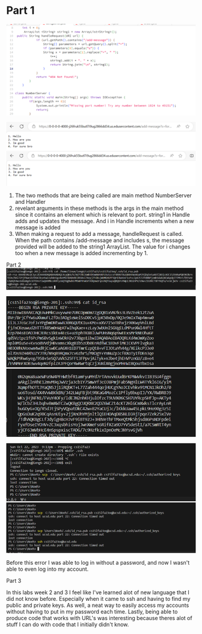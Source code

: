 # Part 1
![Image](lab2_code.png)



![Image](example_1.png)
![Image](example_2.png)

1. The two methods that are being called are main method NumberServer and Handler
2. revelant arguments in these methods is the args in the main method since it contains an element which is relevant to port. string1 in Handle adds and updates the message. And i in Handle increments when a new message is added
3. When making a request to add a message, handleRequest is called. When the path contains /add-message and includes s, the message provided will be added to the string1 ArrayList. The value for i changes too when a new message is added incrementing by 1. 

Part 2
![Image](public_keys.png)

![Image](private_key_2.png)
![Image](end_private_key.png)

![Image](ssh_notworking.png)
![Image](ssh_notworking1.png)

Before this error I was able to log in without a password, and now I wasn't able to even log into my account. 

Part 3

In this labs week 2 and 3 I feel like I've learned alot of new language that I did not know before. Especially when it came to ssh and having to find my public and private keys. As well, a neat way to easily access my accounts without having to put in my password each time. Lastly, being able to produce code that works with URL's was interesting because theres alot of stuff I can do with code that I initially didn't know.

